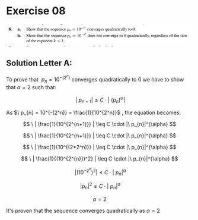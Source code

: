 # Exercise 08

![image](image.png)

## Solution Letter A:
To prove that $\ p_{n} = 10^{-(2^n)}$ converges quadratically to 0 we have to show that $\alpha = 2$ such that:

$$
\ |\ p_{n+1} | \leq C \cdot | \ (p_{n})^{\alpha} |
$$

As $\ p_{n} = 10^{-(2^n)} = \frac{1}{10^{2^n}}$ , the equation becomes:

$$
\ | \frac{1}{10^{2^{n+1}}} | \leq C \cdot |\ p_{n}|^{\alpha}
$$

$$
\ | \frac{1}{10^{2^{n+1}}} | \leq C \cdot |\ p_{n}|^{\alpha}
$$

$$
\ | \frac{1}{10^{(2*2^n)}} | \leq C \cdot |\ p_{n}|^{\alpha}
$$

$$
\ | \frac{1}{(10^{2^{n}})^2} | \leq C \cdot |\ p_{n}|^{\alpha}
$$

$$
\ | (10^{-2^{n}})^{2} | \leq C \cdot |\ p_{n}|^{\alpha}
$$

$$
\ | p_{n} |^{2}  \leq C \cdot |\ p_{n}|^{\alpha}
$$

$$
\alpha = 2
$$

It's proven that the sequence converges quadratically as $\alpha = 2$
